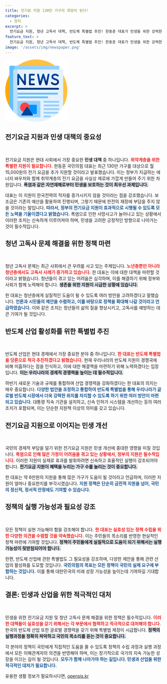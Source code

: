 ```yaml
---
title: 전기료 지원 130만 가구의 희망이 된다!
categories:
  - 정치
excerpt: >
  전기요금 지원, 청년 고독사 대책, 반도체 특별법 추진! 한동훈 대표가 민생을 위한 강력한 정책을 발표하며 국민의 고통을 외면하지 않겠다고 다짐했습니다. 자세한 내용을 통해 그 의지를 확인하세요!
feature_text: >
  전기요금 지원, 청년 고독사 대책, 반도체 특별법 추진! 한동훈 대표가 민생을 위한 강력한 정책을 발표하며 국민의 고통을 외면하지 않겠다고 다짐했습니다. 자세한 내용을 통해 그 의지를 확인하세요!
image: '/assets/img/newspaper.png'
---
```


<p><img src="/assets/img/newspaper.png" alt="kimp 속보" /></p>

<h2 data-ke-size="size26">전기요금 지원과 민생 대책의 중요성</h2>

<p data-ke-size="size16">&nbsp;</p>

<p>전기요금 지원은 현대 사회에서 가장 중요한 <strong>민생 대책</strong> 중 하나입니다. <b><span style="color: #ee2323;">취약계층을 위한 특별한 지원이 필요합니다.</span></b> 한동훈 국민의힘 대표는 최근 130만 가구를 대상으로 월 15,000원의 전기 요금을 추가 지원할 것이라고 발표했습니다. 이는 정부가 지급하는 에너지 바우처와 함께 취약계층의 전기 요금을 사실상 제로에 가깝게 만들어 주기 위한 차원입니다. <b><span style="background-color: #21538527;">폭염과 같은 자연재해로부터 민생을 보호하는 것이 최우선 과제입니다.</span></b> </p>

<p>대표는 이 지원이 한국전력의 적자를 증가시키지 않을 것이라는 점을 강조했습니다. 보조금은 기존의 예산을 활용하여 진행되며, 그렇기 때문에 한전의 재정에 부담을 주지 않을 것이라는 말입니다. <b><span style="color: #1a5490;">따라서, 정부의 전기요금 지원이 효과적으로 시행될 수 있도록 모든 노력을 기울이겠다고 밝혔습니다.</span></b> 폭염으로 인한 사망사고가 늘어나고 있는 상황에서 이러한 조치는 신속하게 이루어져야 하며, 민생을 고려한 긍정적인 방향으로 나아가는 것이 필수적입니다.</p>

<h2 data-ke-size="size26">청년 고독사 문제 해결을 위한 정책 마련</h2>

<p data-ke-size="size16">&nbsp;</p>

<p>청년 고독사 문제는 최근 사회에서 큰 우려를 사고 있는 주제입니다. <b><span style="color: #ee2323;">노년층뿐만 아니라 청년층에서도 고독사 사례가 증가하고 있습니다.</span></b> 한 대표는 이에 대한 대책을 마련할 것이라고 밝혔습니다. 청년들이 겪고 있는 어려움은 심각하며, 이를 해결하기 위해 정부와 사회가 함께 노력해야 합니다. <b><span style="background-color: #21538527;">생존을 위한 지원이 시급한 상황에 있습니다.</span></b> </p>

<p>한 대표는 청년층에게 실질적인 도움이 될 수 있도록 여러 방안을 고려하겠다고 말했습니다. <b><span style="color: #1a5490;">언론과 시민들의 제안을 수렴하고, 이를 바탕으로 정책을 확대해 나갈 것이라고 언급하였습니다.</span></b> 이와 같은 조치는 청년들의 삶의 질을 향상시키고, 고독사를 예방하는 데 큰 기여가 될 것입니다.</p>

<h2 data-ke-size="size26">반도체 산업 활성화를 위한 특별법 추진</h2>

<p data-ke-size="size16">&nbsp;</p>

<p>반도체 산업은 현대 경제에서 가장 중요한 분야 중 하나입니다. <b><span style="color: #ee2323;">한 대표는 반도체 특별법을 당론으로 적극 추진하겠다고 밝혔습니다.</span></b> 현재 우리나라의 반도체 지원이 경쟁국에 비해 미흡하다는 점을 인식하고, 이에 대한 해결책을 마련하기 위해 노력하겠다는 입장입니다. <b><span style="background-color: #21538527;">이는 우리나라의 경제적 경쟁력을 높이는 데 필수적입니다.</span></b> </p>

<p>하반기 새로운 기술과 규제를 통합하여 산업 경쟁력을 강화하겠다는 한 대표의 의지는 매우 중요합니다. <b><span style="color: #1a5490;">다양한 법안을 조정하고 통합하여 반도체 특별법을 통해 우리나라가 글로벌 반도체 시장에서 더욱 강력한 위치를 차지할 수 있도록 하기 위한 여러 방안이 마련되고 있습니다.</span></b> 대통령 직속 기관을 설치하고, 신속 인허가 시스템을 개선하는 등의 여러 조치가 포함되며, 이는 단순한 지원책 이상의 의미를 갖고 있습니다.</p>

<h2 data-ke-size="size26">전기요금 지원으로 이어지는 민생 개선</h2>

<p data-ke-size="size16">&nbsp;</p>

<p>국민의 경제적 부담을 덜기 위한 전기요금 지원은 민생 개선에 중대한 영향을 미칠 것입니다. <b><span style="color: #ee2323;">폭염으로 인해 많은 가정이 어려움을 겪고 있는 상황에서, 정부의 지원은 필수적입니다.</span></b> 이러한 지원이 실제로 효과를 발휘하려면 신속하고 효율적인 실행이 강조되어야 합니다. <b><span style="background-color: #21538527;">전기요금 지원이 혜택을 누리는 가구 수를 늘리는 것이 중요합니다.</span></b></p>

<p>한 대표는 약 6만원의 지원을 통해 많은 가구가 도움이 될 것이라고 언급하며, 이러한 지원이 얼마나 중요한지를 부각시켰습니다. <b><span style="color: #1a5490;">지원 정책은 단순히 금전적 지원을 넘어, 국민의 정신적, 정서적 안정에도 기여할 수 있습니다.</span></b> </p>

<h2 data-ke-size="size26">정책의 실행 가능성과 필요성 강조</h2>

<p data-ke-size="size16">&nbsp;</p>

<p>모든 정책이 실현 가능해야 함을 강조해야 합니다. <b><span style="color: #ee2323;">한 대표는 실효성 있는 정책 수립을 위한 다양한 의견을 수렴할 것을 약속했습니다.</span></b> 이는 주민들의 목소리를 반영한 현실적인 정책 마련에 기여할 것입니다. <b><span style="background-color: #21538527;">정책이 주민들에게 실질적으로 도움이 되기 위해서는 실행가능성이 뒷받침되어야 합니다.</span></b> </p>

<p>한편, 반도체 산업에 관한 특별법도 그 필요성을 강조하며, 다양한 제안을 통해 관련 산업의 활성화를 도모할 것입니다. <b><span style="color: #1a5490;">국민의힘의 목표는 모든 정책이 국민의 실제 요구에 부합하는 것입니다.</span></b> 이를 통해 대한민국의 미래 성장 가능성을 높이는데 기여하길 기대합니다.</p>

<h2 data-ke-size="size26">결론: 민생과 산업을 위한 적극적인 대처</h2>

<p data-ke-size="size16">&nbsp;</p>

<p>민생을 위한 전기요금 지원 및 청년 고독사 문제 해결을 위한 정책은 필수적입니다. <b><span style="color: #ee2323;">이러한 대책들이 실효성을 갖기 위해서는 각 부문에서 협력하고 적극적으로 대처해야 합니다.</span></b> 한국의 반도체 산업 또한 글로벌 경쟁력을 갖기 위해 특별법 제정이 시급합니다. <b><span style="background-color: #21538527;">정책의 실행과정을 정확히 파악하고 국민의 목소리를 듣는 것이 중요합니다.</span></b> </p>

<p>각 분야의 정책이 국민에게 직접적인 도움을 줄 수 있도록 정책의 수립 과정과 실행 과정에서 모든 이해관계자의 의견을 반영해야 하며, 이는 장기적으로 국가의 지속 가능한 성장을 이끄는 길이 될 것입니다. <b><span style="color: #1a5490;">모두가 함께 나아가야 하는 길입니다. 민생과 산업을 위한 적극적인 대처가 필요합니다.</span></b></p>
유용한 생활 정보가 필요하시다면, <a href="https://opensis.kr" rel="dofollow">opensis.kr</a>


